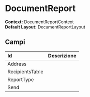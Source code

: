 # DocumentReport

  
 **Context:** DocumentReportContext   
 **Default Layout:** DocumentReportLayout

## Campi

| Id | Descrizione |
| :--- | :--- |
| Address |  |
| RecipientsTable |  |
| ReportType |  |
| Send |  |

